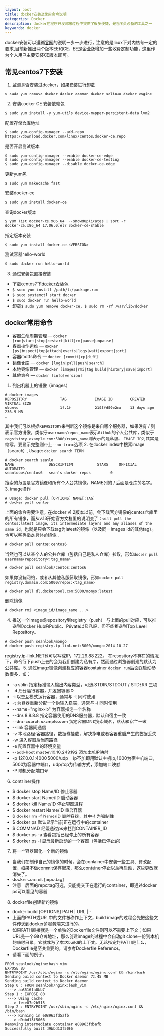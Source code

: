 ```yaml
---
layout: post
title: docker安装及常用命令说明
categories: Docker
description: docker在程序开发部署过程中提供了很多便捷，是程序员必备的工具之一
keywords: docker
---
```

  docker安装可以遵循[官网](https://docs.docker.com/engine/installation/)的说明一步一步进行，注意的是linux下对内核有一定的要求,目前新推出两个版本EE和CE，EE是企业版增加一些收费定制功能，这里作为个人用户主要安装CE版本即可。

## 常见centos7下安装

1. 监测是否安装过docker，如果安装进行卸载
```shell
$ sudo yum remove docker docker-common docker-selinux docker-engine
```
2. 安装docker CE
安装依赖包
```shell
$ sudo yum install -y yum-utils device-mapper-persistent-data lvm2
```
配置存储仓库地址
```shell
$ sudo yum-config-manager --add-repo https://download.docker.com/linux/centos/docker-ce.repo
```
是否开启测试版本
```shell
$ sudo yum-config-manager --enable docker-ce-edge
$ sudo yum-config-manager --enable docker-ce-testing
$ sudo yum-config-manager --disable docker-ce-edge
```
更新yum包
```shell
$ sudo yum makecache fast
```
安装docker-ce
```shell
$ sudo yum install docker-ce
```
查询docker版本
```shell
$ yum list docker-ce.x86_64  --showduplicates | sort -r
docker-ce.x86_64 17.06.0.el7 docker-ce-stable
```
指定版本安装
```shell
$ sudo yum install docker-ce-<VERSION>
```
测试容器hello-world
```shell
$ sudo docker run hello-world
```
3. 通过安装包直接安装
* 下载centos7下[docker安装包](https://download.docker.com/linux/centos/7/x86_64/stable/Packages/)
* `$ sudo yum install /path/to/package.rpm`
* `$ sudo systemctl start docker`
* `$ sudo docker run hello-world`
* 卸载`$ sudo yum remove docker-ce`，`$ sudo rm -rf /var/lib/docker`

## docker常用命令

* 容器生命周期管理 —  `docker [run|start|stop|restart|kill|rm|pause|unpause]`
* 容器操作运维     —  `docker [ps|inspect|top|attach|events|logs|wait|export|port]`
* 容器rootfs命令   —  `docker [commit|cp|diff]`
* 镜像仓库         —  `docker [login|pull|push|search]`
* 本地镜像管理     —  `docker [images|rmi|tag|build|history|save|import]`
* 其他命令         —  `docker [info|version]`

1. 列出机器上的镜像（images）
```shell
# docker images 
REPOSITORY               TAG             IMAGE ID        CREATED         VIRTUAL SIZE
ubuntu                   14.10           2185fd50e2ca    13 days ago     236.9 MB
…
```
其中我们可以根据`REPOSITORY`来判断这个镜像是来自哪个服务器，如果没有 / 则表示官方镜像，类似于`username/repos_name`表示`Github`的个人公共库，类似于`regsistory.example.com:5000/repos_name`则表示的是私服。
`IMAGE ID`列其实是缩写，要显示完整则带上`--no-trunc`选项
2. 在docker index中搜索image（search）,Usage: `docker search TERM`
```shell
# docker search seanlo
NAME                DESCRIPTION           STARS     OFFICIAL   AUTOMATED
seanloook/centos6   sean's docker repos         0
```
搜索的范围是官方镜像和所有个人公共镜像。NAME列的 / 后面是仓库的名字。
3. image操作
```shell
# Usage: docker pull [OPTIONS] NAME[:TAG]
# docker pull centos
```
上面的命令需要注意，在docker v1.2版本以前，会下载官方镜像的centos仓库里的所有镜像，而从v.13开始官方文档里的说明变了：`will pull the centos:latest image, its intermediate layers and any aliases of the same id`，也就是只会下载tag为latest的镜像（以及同一images id的其他tag）。
也可以明确指定具体的镜像：
```shell
# docker pull centos:centos6
```
当然也可以从某个人的公共仓库（包括自己是私人仓库）拉取，形如`docker pull username/repository<:tag_name>`
```shell
# docker pull seanlook/centos:centos6
```
如果你没有网络，或者从其他私服获取镜像，形如`docker pull registry.domain.com:5000/repos:<tag_name>`
```shell
# docker pull dl.dockerpool.com:5000/mongo:latest
```
删除镜像
```shell
# docker rmi <image_id/image_name ...>
```
4. 推送一个image或repository到registry（push）
与上面的pull对应，可以推送到Docker Hub的Public、Private以及私服，但不能推送到Top Level Repository。
```shell
# docker push seanlook/mongo
# docker push registry.tp-link.net:5000/mongo:2014-10-27
```
registry.tp-link.NET也可以写成IP，172.29.88.222。
在repository不存在的情况下，命令行下push上去的会为我们创建为私有库，然而通过浏览器创建的默认为公共库。
5. 通过image镜像创建相应的容器container
`docker run`后面跟启动参数很多，如：
* -a stdin 指定标准输入输出内容类型，可选 STDIN/STDOUT / STDERR 三项
* -d 后台运行容器，并返回容器ID
* -i 以交互模式运行容器，通常与 -t 同时使用
* -t 为容器重新分配一个伪输入终端，通常与 -i 同时使用
* --name="nginx-lb" 为容器指定一个名称
* --dns 8.8.8.8 指定容器使用的DNS服务器，默认和宿主一致
* --dns-search example.com 指定容器DNS搜索域名，默认和宿主一致
* --link 容器间通信
* -v 本地路径:容器路径，数据卷挂载，解决掉电或者容器重启产生的数据丢失
* -w 进入容器后当前路径
* -e 配置容器中的环境变量
* --add-host master:10.10.243.192 添加主机IP映射
* -p 127.0.0.1:4000:5000/udp ，ip不加即用默认主机ip,4000为宿主机端口，5000为容器中端口，udp/tcp为传输方式，添加端口映射
* -P 随机分配端口号
6. container操作
* $ docker stop Name/ID  停止容器
* $ docker start Name/ID 启动容器
* $ docker kill Name/ID 停止容器进程
* $ docker restart Name/ID 重启容器
* $ docker rm -f Name/ID 删除容器，其中-f 为强制性
* $ docker ps 默认显示当前正在运行中的container
* $ COMMNAD 经常通过ps来找到CONTAINER_ID
* $ docker ps -a 查看包括已经停止的所有容器
* $ docker ps -l 显示最新启动的一个容器（包括已停止的）
7. 将一个容器固化一个新的镜像
* 当我们在制作自己的镜像的时候，会在container中安装一些工具、修改配置，如果不做commit保存起来，那么container停止以后再启动，这些更改就消失了。
* docker commit <container> [repo:tag]
* 注意：后面的repo:tag可选，只能提交正在运行的container，即通过docker ps可以看见的容器

8. dockerfile创建新的镜像

* docker build [OPTIONS] PATH | URL | -
* 上面的PATH或URL中的文件被称作上下文，build image的过程会先把这些文件传送到docker的服务端来进行的。
* 如果PATH直接就是一个单独的Dockerfile文件则可以不需要上下文；如果URL是一个Git仓库地址，那么创建image的过程中会自动git clone一份到本机的临时目录，它就成为了本次build的上下文。无论指定的PATH是什么，Dockerfile是至关重要的，请参考Dockerfile Reference。
* 请看下面的例子。
```shell
FROM seanlook/nginx:bash_vim
EXPOSE 80
ENTRYPOINT /usr/sbin/nginx -c /etc/nginx/nginx.conf && /bin/bash
Sending build context to Docker daemon 73.45 MB
Sending build context to Docker daemon 
Step 0 : FROM seanlook/nginx:bash_vim
 ---> aa8516fa0bb7
Step 1 : EXPOSE 80
 ---> Using cache
 ---> fece07e2b515
Step 2 : ENTRYPOINT /usr/sbin/nginx -c /etc/nginx/nginx.conf && /bin/bash
 ---> Running in e08963fd5afb
 ---> d9bbd13f5066
Removing intermediate container e08963fd5afb
Successfully built d9bbd13f5066
```